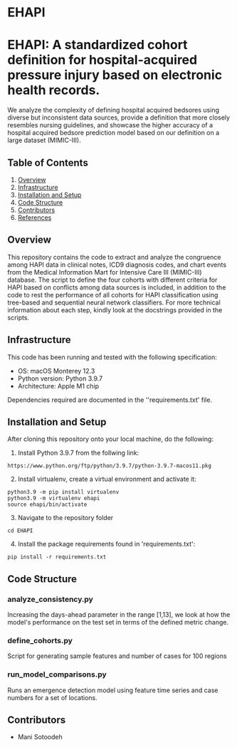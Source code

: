 # EHAPI

# EHAPI: A standardized cohort definition for hospital-acquired pressure injury based on electronic health records.

We analyze the complexity of defining hospital acquired bedsores using diverse but inconsistent data sources, provide a definition that more closely resembles nursing guidelines, and showcase the higher accuracy of a hospital acquired bedsore prediction model based on our definition on a large dataset (MIMIC-III).


## Table of Contents

1. [Overview](https://github.com/manisci/EHAPI#overview)
2. [Infrastructure](https://github.com/manisci/EHAPI#infrastructure)
3. [Installation and Setup](https://github.com/manisci/EHAPI#installation-and-setup)
4. [Code Structure](https://github.com/manisci/EHAPI#code-structure)
5. [Contributors](https://github.com/manisci/EHAPI#contributors)
6. [References](https://github.com/manisci/EHAPI#references)

## Overview

This repository contains the code to extract and analyze the congruence among HAPI data in clinical notes, ICD9 diagnosis codes, and chart events from the Medical Information Mart for Intensive Care III (MIMIC-III) database. The script to define the four cohorts with different criteria for HAPI based on conflicts among data sources is included, in addition to the code to rest the performance of all cohorts for HAPI classification using tree-based and sequential neural network classifiers. For more technical information about each step, kindly look at the docstrings provided in the scripts.

## Infrastructure

This code has been running and tested with the following specification:

* OS: macOS Monterey	12.3
* Python version: Python 3.9.7
* Architecture: Apple M1 chip

Dependencies required are documented in the ''requirements.txt' file. 

## Installation and Setup

After cloning this repository onto your local machine, do the following:
1. Install Python 3.9.7 from the follwing link:
```
https://www.python.org/ftp/python/3.9.7/python-3.9.7-macos11.pkg
```
2. Install virtualenv, create a virtual environment and activate it:
```
python3.9 -m pip install virtualenv
python3.9 -m virtualenv ehapi
source ehapi/bin/activate
```
3. Navigate to the repository folder
```
cd EHAPI
```
4. Install the package requirements found in 'requirements.txt':
```
pip install -r requirements.txt
```
## Code Structure

### analyze_consistency.py 
Increasing the days-ahead parameter in the range [1,13], we look at how the model's performance on the test set in terms of the defined metric change.

### define_cohorts.py
Script for generating sample features and number of cases for 100 regions

### run_model_comparisons.py 
Runs an emergence detection model using feature time series
and case numbers for a set of locations. 

## Contributors
* Mani Sotoodeh 

